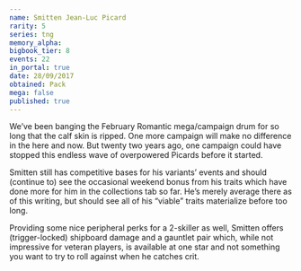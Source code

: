```yaml
---
name: Smitten Jean-Luc Picard
rarity: 5
series: tng
memory_alpha:
bigbook_tier: 8
events: 22
in_portal: true
date: 28/09/2017
obtained: Pack
mega: false
published: true
---
```


We’ve been banging the February Romantic mega/campaign drum for so long that the calf skin is ripped. One more campaign will make no difference in the here and now. But twenty two years ago, one campaign could have stopped this endless wave of overpowered Picards before it started.

Smitten still has competitive bases for his variants’ events and should (continue to) see the occasional weekend bonus from his traits which have done more for him in the collections tab so far. He’s merely average there as of this writing, but should see all of his “viable” traits materialize before too long.

Providing some nice peripheral perks for a 2-skiller as well, Smitten offers (trigger-locked) shipboard damage and a gauntlet pair which, while not impressive for veteran players, is available at one star and not something you want to try to roll against when he catches crit.
